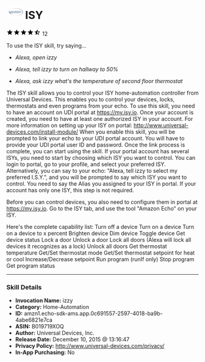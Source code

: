 # &nbsp;<img src="skill_icon" alt="ISY icon" width="36"> ISY
![4.5 stars](../../images/ic_star_black_18dp_1x.png)![4.5 stars](../../images/ic_star_black_18dp_1x.png)![4.5 stars](../../images/ic_star_black_18dp_1x.png)![4.5 stars](../../images/ic_star_black_18dp_1x.png)![4.5 stars](../../images/ic_star_half_black_18dp_1x.png) 12

To use the ISY skill, try saying...

* *Alexa, open izzy*

* *Alexa, tell izzy to turn on hallway to 50%*

* *Alexa, ask izzy what's the temperature of second floor thermostat*

The ISY skill allows you to control your ISY home-automation controller from Universal Devices. This enables you to control your devices, locks, thermostats and even programs from your echo.
To use this skill, you need to have an account on UDI portal at https://my.isy.io. Once your account is created, you need to have at least one authorized ISY in your account. For more information on setting up your ISY on portal: http://www.universal-devices.com/install-module/
When you enable this skill, you will be prompted to link your echo to your UDI portal account. You will have to provide your UDI portal user ID and password. Once the link process is complete, you can start using the skill.
If your portal account has several ISYs, you need to start by choosing which ISY you want to control. You can login to portal, go to your profile, and select your preferred ISY. Alternatively, you can say to your echo: "Alexa, tell izzy to select my preferred I.S.Y.", and you will be prompted to say which ISY you want to control. You need to say the Alias you assigned to your ISY in portal. If your account has only one ISY, this step is not required.

Before you can control devices, you also need to configure them in portal at https://my.isy.io. Go to the ISY tab, and use the tool "Amazon Echo" on your ISY.

Here's the complete capability list:
Turn off a device
Turn on a device
Turn on a device to x percent
Brighten device
Dim device
Toggle device
Get device status
Lock a door
Unlock a door
Lock all doors (Alexa will lock all devices it recognizes as a lock)
Unlock all doors
Get thermostat temperature
Get/Set thermostat mode
Get/Set thermostat setpoint for heat or cool
Increase/Decrease setpoint
Run program (runIf only)
Stop program
Get program status

***

### Skill Details

* **Invocation Name:** izzy
* **Category:** Home-Automation
* **ID:** amzn1.echo-sdk-ams.app.0c691557-2597-4018-ba9b-4abe6821e7ca
* **ASIN:** B019719XOQ
* **Author:** Universal Devices, Inc.
* **Release Date:** December 10, 2015 @ 13:16:47
* **Privacy Policy:** http://www.universal-devices.com/privacy/
* **In-App Purchasing:** No
